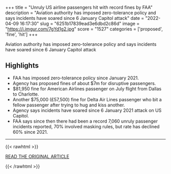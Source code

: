 +++
title = "Unruly US airline passengers hit with record fines by FAA"
description = "Aviation authority has imposed zero-tolerance policy and says incidents have soared since 6 January Capitol attack"
date = "2022-04-09 16:17:30"
slug = "6251b17839ead3e6dbd2c86d"
image = "https://i.imgur.com/7gYd1g2.jpg"
score = "1527"
categories = ['proposed', 'fine', 'hit']
+++

Aviation authority has imposed zero-tolerance policy and says incidents have soared since 6 January Capitol attack

## Highlights

- FAA has imposed zero-tolerance policy since January 2021.
- Agency has proposed fines of about $7m for disruptive passengers.
- $81,950 fine for American Airlines passenger on July flight from Dallas to Charlotte.
- Another $75,000 (£57,500) fine for Delta Air Lines passenger who bit a fellow passenger after trying to hug and kiss another.
- Agency says incidents have soared since 6 January 2021 attack on US Capitol.
- FAA says since then there had been a record 7,060 unruly passenger incidents reported, 70% involved masking rules, but rate has declined 60% since 2021.

---

{{< rawhtml >}}
  <p class="article-category">
    <a target="_blank" href="https://www.theguardian.com/world/2022/apr/09/unruly-us-airline-passengers-record-fines-faa">READ THE ORIGINAL ARTICLE</a>
  </p>
{{< /rawhtml >}}

